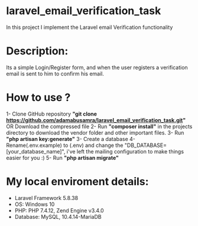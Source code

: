 # laravel_email_verification_task
In this project I implement the Laravel email Verification functionality

# Description:
Its a simple Login/Register form, and when the user registers a verification email is sent to him to confirm his email.

# How to use ?
1- Clone GitHub repository **"git clone https://github.com/adamabusamra/laravel_email_verification_task.git"** OR Download the compressed file
2- Run **"composer install"** in the projects directory to download the vendor folder and other important files.
3- Run **"php artisan key:generate"**
3- Create a database
4- Rename(.env.example) to (.env) and change the "DB_DATABASE=[your_database_name]", i've left the mailing configuration to make things easier for you :)
5- Run **"php artisan migrate"**

# My local enviroment details:
- Laravel Framework 5.8.38
- OS: Windows 10
- PHP: PHP 7.4.12, Zend Engine v3.4.0
- Database: MySQL, 10.4.14-MariaDB
